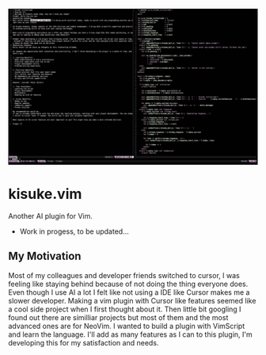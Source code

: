 ![screenshot](ss-1.png)

# kisuke.vim

Another AI plugin for Vim.

- Work in progess, to be updated...

## My Motivation

Most of my colleagues and developer friends switched to cursor, I was feeling like staying behind because of not doing the thing everyone does. Even though I use AI a lot I felt like not using a IDE like Cursor makes me a slower developer. Making a vim plugin with Cursor like features seemed like a cool side project when I first thought about it. Then little bit googling I found out there are similliar projects but most of them and the most advanced ones are for NeoVim. I wanted to build a plugin with VimScript and learn the language. I'll add as many features as I can to this plugin, I'm developing this for my satisfaction and needs.
